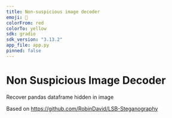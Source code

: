 ```yaml
---
title: Non-suspicious image decoder
emoji: 🥳
colorFrom: red
colorTo: yellow
sdk: gradio
sdk_version: "3.13.2"
app_file: app.py
pinned: false
---
```



# Non Suspicious Image Decoder
Recover pandas dataframe hidden in image

Based on https://github.com/RobinDavid/LSB-Steganography
